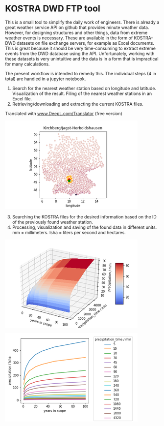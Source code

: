 # KOSTRA DWD FTP tool

This is a small tool to simplify the daily work of engineers. There is already a great weather service API on github that provides minute weather data. However, for designing structures and other things, data from extreme weather events is necessary. These are available in the form of KOSTRA-DWD datasets on file exchange servers, for example as Excel documents.
This is great because it should be very time-consuming to extract extreme events from the DWD database using the API. Unfortunately, working with these datasets is very unintuitive and the data is in a form that is impractical for many calculations.

The present workflow is intended to remedy this. The individual steps (4 in total) are handled in a jupyter notebook.

1) Search for the nearest weather station based on longitude and latitude. Visualization of the result. Filing of the nearest weather stations in an Excel file.
2) Retrieving/downloading and extracting the current KOSTRA files.


Translated with www.DeepL.com/Translator (free version)

![ "visualization of the requested coordinates" ](02575_stations.png)

3) Searching the KOSTRA files for the desired information based on the ID of the previously found weather station.
4) Processing, visualization and saving of the found data in different units. mm = millimeters. lsha = liters per second and hectares.


![](02575_mm_surf.png)


![](02575_lsha_years.png)

